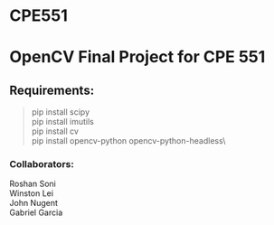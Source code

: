 # CPE551
# OpenCV Final Project for CPE 551
## Requirements:
>pip install scipy\
>pip install imutils\
>pip install cv\
>pip install opencv-python opencv-python-headless\

### Collaborators:
Roshan Soni\
Winston Lei\
John Nugent\
Gabriel Garcia
